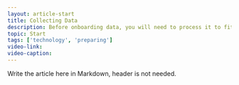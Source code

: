 ```yaml
---
layout: article-start
title: Collecting Data
description: Before onboarding data, you will need to process it to fit into Weaviate. In this article, you will learn best practices to achieve this.
topic: Start
tags: ['technology', 'preparing']
video-link: 
video-caption: 
---
```


Write the article here in Markdown, header is not needed.
